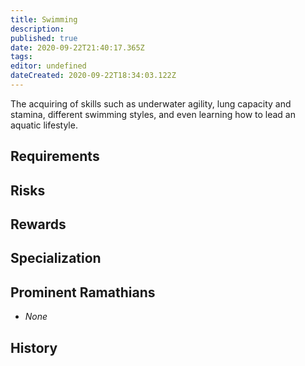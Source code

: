 ```yaml
---
title: Swimming
description: 
published: true
date: 2020-09-22T21:40:17.365Z
tags: 
editor: undefined
dateCreated: 2020-09-22T18:34:03.122Z
---
```


The acquiring of skills such as underwater agility, lung capacity and stamina, different swimming styles, and even learning how to lead an aquatic lifestyle.

## Requirements

## Risks

## Rewards

## Specialization

## Prominent Ramathians

- *None*

## History

